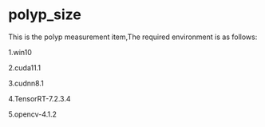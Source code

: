 # polyp_size
This is the polyp measurement item,The required environment is as follows:

1.win10

2.cuda11.1

3.cudnn8.1

4.TensorRT-7.2.3.4

5.opencv-4.1.2
